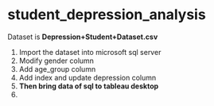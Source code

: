 # student_depression_analysis

Dataset is **Depression+Student+Dataset.csv**
1. Import the dataset into microsoft sql server
2. Modify gender column
3. Add age_group column
4. Add index and update depression column
5.  **Then bring data of sql to tableau desktop**
6.  
 
   



